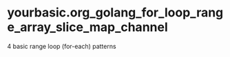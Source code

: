 # yourbasic.org_golang_for_loop_range_array_slice_map_channel
4 basic range loop (for-each) patterns
